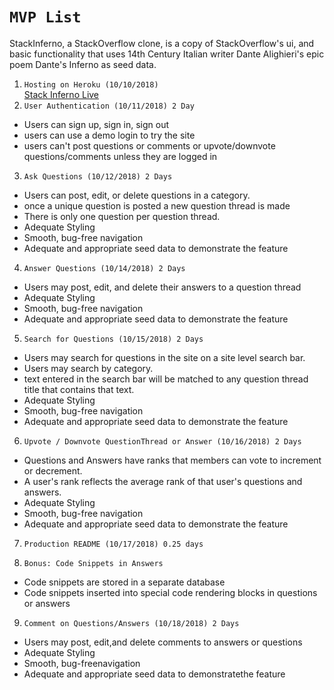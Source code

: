 # `MVP List`
  StackInferno, a StackOverflow clone, is a copy of StackOverflow's ui, and basic functionality that uses 14th Century Italian writer Dante Alighieri's epic poem Dante's Inferno as seed data.
1. `Hosting on Heroku (10/10/2018)`  
  [Stack Inferno Live](https://stack-inferno.herokuapp.com)
2. `User Authentication (10/11/2018) 2 Day`
  - Users can sign up, sign in, sign out
  - users can use a demo login to try the site
  - users can't post questions or comments or upvote/downvote questions/comments unless they are logged in
3. `Ask Questions (10/12/2018) 2 Days`  
  - Users can post, edit, or delete questions in a category.
  - once a unique question is posted a new question thread is made
  - There is only one question per question thread.
  - Adequate Styling
  - Smooth, bug-free navigation
  - Adequate and appropriate seed data to demonstrate the feature
4. `Answer Questions (10/14/2018) 2 Days`  
  - Users may post, edit, and delete their answers to a question thread
  - Adequate Styling
  - Smooth, bug-free navigation
  - Adequate and appropriate seed data to demonstrate the feature
5. `Search for Questions (10/15/2018) 2 Days`
  - Users may search for questions in the site on a site level search bar.
  - Users may search by category.
  - text entered in the search bar will be matched to any question thread title that contains that text.
  - Adequate Styling
  - Smooth, bug-free navigation
  - Adequate and appropriate seed data to demonstrate the feature
6. `Upvote / Downvote QuestionThread or Answer (10/16/2018) 2 Days`  
  - Questions and Answers have ranks that members can vote to increment or decrement.
  - A user's rank reflects the average rank of that user's questions and answers.
  - Adequate Styling
  - Smooth, bug-free navigation
  - Adequate and appropriate seed data to demonstrate the feature
7. `Production README (10/17/2018) 0.25 days`

8. `Bonus: Code Snippets in Answers`
  - Code snippets are stored in a separate database
  - Code snippets inserted into special code rendering blocks in questions or answers

9. `Comment on Questions/Answers (10/18/2018) 2 Days`  
  - Users may post, edit,and delete comments to answers or questions
  - Adequate Styling
  - Smooth, bug-freenavigation
  - Adequate and appropriate seed data to demonstratethe feature
